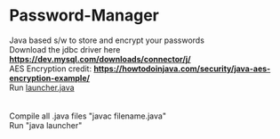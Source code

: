 # Password-Manager
Java based s/w to store and encrypt your passwords<br>
Download the jdbc driver here <b>https://dev.mysql.com/downloads/connector/j/</b><br>
AES Encryption credit:
<b>https://howtodoinjava.com/security/java-aes-encryption-example/</b><br>
Run <u>launcher.java</u>
<br><br><br>
Compile all .java files "javac filename.java"<br>
Run "java launcher"

